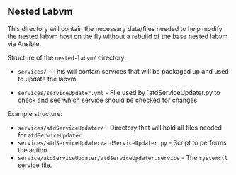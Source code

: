 ## Nested Labvm
This directory will contain the necessary data/files needed to help modify the nested labvm host on the fly without a rebuild of the base nested labvm via Ansible.

Structure of the `nested-labvm/` directory:

- `services/` - This will contain services that will be packaged up and used to update the labvm.  

- `services/serviceUpdater.yml` - File used by `atdServiceUpdater.py to check and see which service should be checked for changes

Example structure:

- `services/atdServiceUpdater/` - Directory that will hold all files needed for `atdServiceUpdater`
- `services/atdServiceUpdater/atdServiceUpdater.py` - Script to performs the action
- `service/atdServiceUpdater/atdServiceUpdater.service` - The `systemctl` service file.
